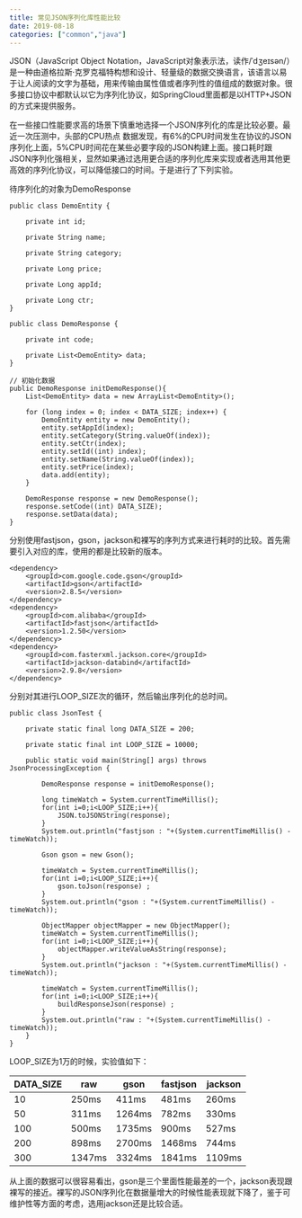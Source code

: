 ```yaml
---
title: 常见JSON序列化库性能比较
date: 2019-08-18
categories: ["common","java"]
---
```


JSON（JavaScript Object Notation，JavaScript对象表示法，读作/ˈdʒeɪsən/）是一种由道格拉斯·克罗克福特构想和设计、轻量级的数据交换语言，该语言以易于让人阅读的文字为基础，用来传输由属性值或者序列性的值组成的数据对象。很多接口协议中都默认以它为序列化协议，如SpringCloud里面都是以HTTP+JSON的方式来提供服务。

<!--more-->

在一些接口性能要求高的场景下慎重地选择一个JSON序列化的库是比较必要。最近一次压测中，头部的CPU热点 数据发现，有6%的CPU时间发生在协议的JSON序列化上面，5%CPU时间花在某些必要字段的JSON构建上面。接口耗时跟JSON序列化强相关，显然如果通过选用更合适的序列化库来实现或者选用其他更高效的序列化协议，可以降低接口的时间。于是进行了下列实验。

待序列化的对象为DemoResponse

```
public class DemoEntity {

    private int id;

    private String name;

    private String category;

    private Long price;

    private Long appId;

    private Long ctr;
}

public class DemoResponse {

    private int code;

    private List<DemoEntity> data;
}

// 初始化数据
public DemoResponse initDemoResponse(){
	List<DemoEntity> data = new ArrayList<DemoEntity>();

	for (long index = 0; index < DATA_SIZE; index++) {
		DemoEntity entity = new DemoEntity();
		entity.setAppId(index);
		entity.setCategory(String.valueOf(index));
		entity.setCtr(index);
		entity.setId((int) index);
		entity.setName(String.valueOf(index));
		entity.setPrice(index);
		data.add(entity);
	}

	DemoResponse response = new DemoResponse();
	response.setCode((int) DATA_SIZE);
	response.setData(data);
}
```

分别使用fastjson，gson，jackson和裸写的序列方式来进行耗时的比较。首先需要引入对应的库，使用的都是比较新的版本。

```
<dependency>
	<groupId>com.google.code.gson</groupId>
	<artifactId>gson</artifactId>
	<version>2.8.5</version>
</dependency>
<dependency>
	<groupId>com.alibaba</groupId>
	<artifactId>fastjson</artifactId>
	<version>1.2.50</version>
</dependency>
<dependency>
	<groupId>com.fasterxml.jackson.core</groupId>
	<artifactId>jackson-databind</artifactId>
	<version>2.9.8</version>
</dependency>
```

分别对其进行LOOP_SIZE次的循环，然后输出序列化的总时间。

```
public class JsonTest {

    private static final long DATA_SIZE = 200;

    private static final int LOOP_SIZE = 10000;

    public static void main(String[] args) throws JsonProcessingException {

        DemoResponse response = initDemoResponse();

        long timeWatch = System.currentTimeMillis();
        for(int i=0;i<LOOP_SIZE;i++){
            JSON.toJSONString(response);
        }
        System.out.println("fastjson : "+(System.currentTimeMillis() - timeWatch));

        Gson gson = new Gson();

        timeWatch = System.currentTimeMillis();
        for(int i=0;i<LOOP_SIZE;i++){
            gson.toJson(response) ;
        }
        System.out.println("gson : "+(System.currentTimeMillis() - timeWatch));

        ObjectMapper objectMapper = new ObjectMapper();
        timeWatch = System.currentTimeMillis();
        for(int i=0;i<LOOP_SIZE;i++){
            objectMapper.writeValueAsString(response);
        }
        System.out.println("jackson : "+(System.currentTimeMillis() - timeWatch));

        timeWatch = System.currentTimeMillis();
        for(int i=0;i<LOOP_SIZE;i++){
            buildResponseJson(response) ;
        }
        System.out.println("raw : "+(System.currentTimeMillis() - timeWatch));
    }
}
```

LOOP_SIZE为1万的时候，实验值如下：

| DATA_SIZE | raw    | gson   | fastjson | jackson |
| --------- | ------ | ------ | -------- | ------- |
| 10        | 250ms  | 411ms  | 481ms    | 260ms   |
| 50        | 311ms  | 1264ms | 782ms    | 330ms   |
| 100       | 500ms  | 1735ms | 900ms    | 527ms   |
| 200       | 898ms  | 2700ms | 1468ms   | 744ms   |
| 300       | 1347ms | 3324ms | 1841ms   | 1109ms  |

从上面的数据可以很容易看出，gson是三个里面性能最差的一个，jackson表现跟裸写的接近。裸写的JSON序列化在数据量增大的时候性能表现就下降了，鉴于可维护性等方面的考虑，选用jackson还是比较合适。

